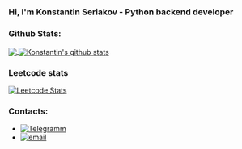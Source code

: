 ### Hi, I'm Konstantin Seriakov - Python backend developer



### Github Stats:

<a href="https://github.com/kseriakov">
  <img align="center" src="https://github-readme-stats.vercel.app/api/top-langs/?username=kseriakov&theme=light&hide_langs_below=1" />
</a>
<a href="https://github.com/kseriakov">
 <img align="center" src="https://github-readme-stats.vercel.app/api?username=kseriakov&show_icons=true&theme=light&line_height=27" alt="Konstantin's github stats"/>
</a>


### Leetcode stats

[![Leetcode Stats](https://leetcard.jacoblin.cool/kseriakov)](https://leetcode.com/kseriakov)



### Contacts:
* [![Telegramm](https://img.shields.io/badge/Telegram-2CA5E0?style=plastic&logo=telegram&logoColor=white)](https://t.me/werryf)
* [![email](https://img.shields.io/badge/Gmail-D14836?style=plastic&logo=gmail&logoColor=white)](infohakhak@gmail.com)
